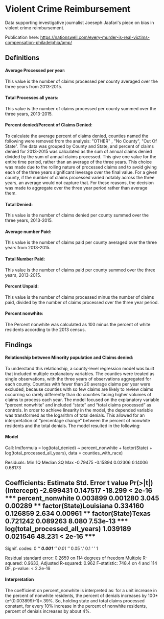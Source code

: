 # Violent Crime Reimbursement

Data supporting investigative journalist Joeseph Jaafari's piece on bias in violent crime reimbursement.

Publication here: https://nationswell.com/every-murder-is-real-victims-compensation-philadelphia/amp/


## Definitions
#### Average Processed per year:
This value is the number of claims processed per county averaged over the three years from 2013-2015.

#### Total Processes all years:
This value is the number of claims processed per county summed over the three years, 2013-2015.


#### Percent denied/Percent of Claims Denied:
To calculate the average percent of claims denied, counties named the following were removed from the analysis: "OTHER" , "No County", "Out Of State".  The data was grouped by County and State, and percent of claims denied for 2013-2015 was calculated as the sum of annual claims denied divided by the sum of annual claims processed.   This give one value for the entire time period, rather than an average of the three years.  This choice was made due to the rolling nature of processed claims and to avoid giving each of the three years significant leverage over the final value.  For a given county, if the number of claims processed varied notably across the three years, an average would not capture that.  For these reasons, the decision was made to aggregate over the three year period rather than average them.


#### Total Denied:
This value is the number of claims denied per county summed over the three years, 2013-2015.

#### Average number Paid:
This value is the number of claims paid per county averaged over the three years from 2013-2015.

#### Total Number Paid:
This value is the number of claims paid per county summed over the three years, 2013-2015.

#### Percent Unpaid: 
This value is the number of claims processed minus the number of claims paid, divided by the number of claims processed over the three year period.

#### Percent nonwhite:
The Percent nonwhite was calculated as 100 minus the percent of white residents according to the 2013 census.

## Findings
#### Relationship between Minority population and Claims denied:
To understand this relationship, a county-level regression model was built that included multiple explanatory variables.  The counties were treated as single observations, with the three years of observations aggregated for each county.  Counties with fewer than 20 average claims per year were excluded, because counties with so few claims are likely to review claims occurring so rarely differently than do counties facing higher volumes of claims to process each year.   The model focused on the explanatory variable “percent nonwhite” and included “state” and “total claims processed” as controls.  In order to achieve linearity in the model, the depended variable was transformed as the logarithm of total denials.  This allowed for an interpretation of “percentage change” between the percent of nonwhite residents and the total denials.  The model resulted in the following:

#### Model
Call:
lm(formula = log(total_denied) ~ percent_nonwhite + factor(State) + 
log(total_processed_all_years), data = counties_with_race)

Residuals:
Min       1Q   Median       3Q      Max 
-0.79475 -0.15894  0.02306  0.14006  0.68173 

Coefficients:
Estimate Std. Error t value Pr(>|t|)    
(Intercept)                    -2.699431   0.147517 -18.299  < 2e-16 ***
percent_nonwhite                0.003899   0.001280   3.045  0.00289 ** 
factor(State)Louisiana          0.334160   0.126859   2.634  0.00961 ** 
factor(State)Texas              0.721242   0.089263   8.080 7.53e-13 ***
log(total_processed_all_years)  1.039189   0.021546  48.231  < 2e-16 ***
---
Signif. codes:  0 ‘***’ 0.001 ‘**’ 0.01 ‘*’ 0.05 ‘.’ 0.1 ‘ ’ 1

Residual standard error: 0.2659 on 114 degrees of freedom
Multiple R-squared:  0.9633,    Adjusted R-squared:  0.962 
F-statistic: 748.4 on 4 and 114 DF,  p-value: < 2.2e-16



#### Interpretation 
The coefficient on percent_nonwhite is interpreted as: for a unit increase in the percent of nonwhite residents, the percent of denials increases by 100*(e^(0.003899)-1)=.39%.  So, holding state and total claims processed constant, for every 10% increase in the percent of nonwhite residents, percent of denials increases by about 4%. 


 








